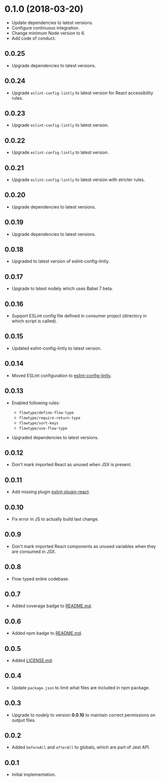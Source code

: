 # 0.1.0 (2018-03-20)

*   Update dependencies to latest versions.
*   Configure continuous integration.
*   Change minimum Node version to 6.
*   Add code of conduct.

## 0.0.25

*   Upgrade dependencies to latest versions.

## 0.0.24

*   Upgrade `eslint-config-lintly` to latest version for React accessibility rules.

## 0.0.23

*   Upgrade `eslint-config-lintly` to latest version.

## 0.0.22

*   Upgrade `eslint-config-lintly` to latest version.

## 0.0.21

*   Upgrade `eslint-config-lintly` to latest version with stricter rules.

## 0.0.20

*   Upgrade dependencies to latest versions.

## 0.0.19

*   Upgrade dependencies to latest versions.

## 0.0.18

*   Upgraded to latest version of eslint-config-lintly.

## 0.0.17

*   Upgrade to latest nodely which uses Babel 7 beta.

## 0.0.16

*   Support ESLint config file defined in consumer project (directory in which script is called).

## 0.0.15

*   Updated eslint-config-lintly to latest version.

## 0.0.14

*   Moved ESLint configuration to [eslint-config-lintly](https://github.com/dogma-io/eslint-config-lintly).

## 0.0.13

*   Enabled following rules:

    *   `flowtype/define-flow-type`
    *   `flowtype/require-return-type`
    *   `flowtype/sort-keys`
    *   `flowtype/use-flow-type`

*   Upgraded dependencies to latest versions.

## 0.0.12

*   Don't mark imported React as unused when JSX is present.

## 0.0.11

*   Add missing plugin [eslint-plugin-react](https://github.com/yannickcr/eslint-plugin-react).

## 0.0.10

*   Fix error in JS to actually build last change.

## 0.0.9

*   Don't mark imported React components as unused variables when they are consumed in JSX.

## 0.0.8

*   Flow typed entire codebase.

## 0.0.7

*   Added coverage badge to [README.md](README.md).

## 0.0.6

*   Added npm badge to [README.md](RADME.md).

## 0.0.5

*   Added [LICENSE.md](LICENSE.md).

## 0.0.4

*   Update `package.json` to limit what files are included in npm package.

## 0.0.3

*   Upgrade to *nodely* to version **0.0.10** to maintain correct permissions on output files.

## 0.0.2

*   Added `beforeAll` and `afterAll` to globals, which are part of Jest API.

## 0.0.1

*   Initial implementation.
